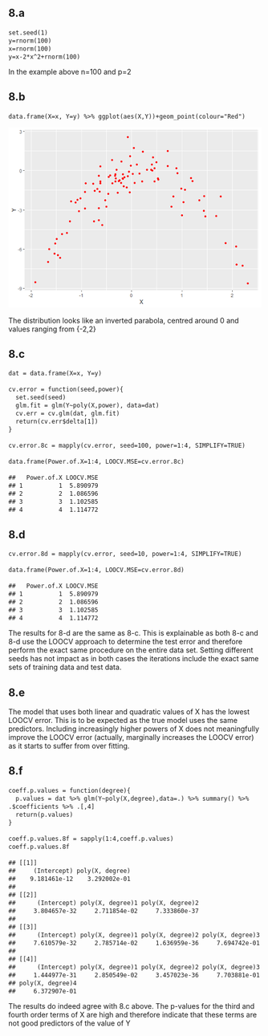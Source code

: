 8.a
---

    set.seed(1)
    y=rnorm(100)
    x=rnorm(100)
    y=x-2*x^2+rnorm(100)

In the example above n=100 and p=2

8.b
---

    data.frame(X=x, Y=y) %>% ggplot(aes(X,Y))+geom_point(colour="Red")

![](Q8-Solution_files/figure-markdown_strict/8-b-1.png)

The distribution looks like an inverted parabola, centred around 0 and
values ranging from {-2,2}

8.c
---

    dat = data.frame(X=x, Y=y)

    cv.error = function(seed,power){
      set.seed(seed)
      glm.fit = glm(Y~poly(X,power), data=dat)
      cv.err = cv.glm(dat, glm.fit)
      return(cv.err$delta[1])
    }

    cv.error.8c = mapply(cv.error, seed=100, power=1:4, SIMPLIFY=TRUE)

    data.frame(Power.of.X=1:4, LOOCV.MSE=cv.error.8c)

    ##   Power.of.X LOOCV.MSE
    ## 1          1  5.890979
    ## 2          2  1.086596
    ## 3          3  1.102585
    ## 4          4  1.114772

8.d
---

    cv.error.8d = mapply(cv.error, seed=10, power=1:4, SIMPLIFY=TRUE)

    data.frame(Power.of.X=1:4, LOOCV.MSE=cv.error.8d)

    ##   Power.of.X LOOCV.MSE
    ## 1          1  5.890979
    ## 2          2  1.086596
    ## 3          3  1.102585
    ## 4          4  1.114772

The results for 8-d are the same as 8-c. This is explainable as both 8-c
and 8-d use the LOOCV approach to determine the test error and therefore
perform the exact same procedure on the entire data set. Setting
different seeds has not impact as in both cases the iterations include
the exact same sets of training data and test data.

8.e
---

The model that uses both linear and quadratic values of X has the lowest
LOOCV error. This is to be expected as the true model uses the same
predictors. Including increasingly higher powers of X does not
meaningfully improve the LOOCV error (actually, marginally increases the
LOOCV error) as it starts to suffer from over fitting.

8.f
---

    coeff.p.values = function(degree){
      p.values = dat %>% glm(Y~poly(X,degree),data=.) %>% summary() %>% .$coefficients %>% .[,4]
      return(p.values)
    }

    coeff.p.values.8f = sapply(1:4,coeff.p.values)
    coeff.p.values.8f

    ## [[1]]
    ##     (Intercept) poly(X, degree) 
    ##    9.181461e-12    3.292002e-01 
    ## 
    ## [[2]]
    ##      (Intercept) poly(X, degree)1 poly(X, degree)2 
    ##     3.804657e-32     2.711854e-02     7.333860e-37 
    ## 
    ## [[3]]
    ##      (Intercept) poly(X, degree)1 poly(X, degree)2 poly(X, degree)3 
    ##     7.610579e-32     2.785714e-02     1.636959e-36     7.694742e-01 
    ## 
    ## [[4]]
    ##      (Intercept) poly(X, degree)1 poly(X, degree)2 poly(X, degree)3 
    ##     1.444977e-31     2.850549e-02     3.457023e-36     7.703881e-01 
    ## poly(X, degree)4 
    ##     6.372907e-01

The results do indeed agree with 8.c above. The p-values for the third
and fourth order terms of X are high and therefore indicate that these
terms are not good predictors of the value of Y
